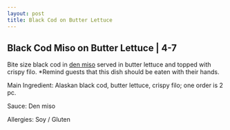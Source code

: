```yaml
---
layout: post
title: Black Cod on Butter Lettuce
---
```


## Black Cod Miso on Butter Lettuce | 4-7

Bite size black cod in [den miso](../sauces/den-miso.md) served in butter lettuce and topped with crispy filo. *Remind guests that this dish should be eaten with their hands. 

Main Ingredient: Alaskan black cod, butter lettuce, crispy filo; one order is 2 pc.

Sauce: Den miso

Allergies: Soy / Gluten